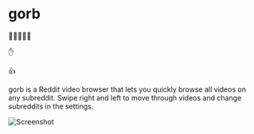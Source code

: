 # gorb

👋👋👋👋👋

✋ 

👍

gorb is a Reddit video browser that lets you quickly browse all videos on any subreddit.  Swipe right and left to move through videos and change subreddits in the settings.

![Screenshot](../media/screenshot.png?raw=true)
